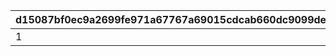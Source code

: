 |d15087bf0ec9a2699fe971a67767a69015cdcab660dc9099deea258a1b4f505f|1e0b4b2f8a2a7a4a10eb5ee79869d99c84f67f3517aea27dfad405dcf7f82c81|d7917d8d514fd434c033153e5f00a1a08e0a1628203a755047e6f4d5457e545e|a2c0e6564063800d7aa3e90b4b78bb8e0cfd763b099d8ec940d19b1e615ee5b8|52e49ca28eae18342605ec8d583bc30e699714a656d4a6f293af6abe59e84a33|09eb3e8d2ccc6ece4e2e5c0c1d8fef9786cd1b3593029cc9a65944c3081b1fee|1b5e9859653ef842d312f9b13d5324ae2112eccef098e9dcbbf2306e3ace912f|63f8040f29c4245582afdd3d82f044c2c0105a1e42f308e0084894332706c249|
| --- | --- | --- | --- | --- | --- | --- | --- |
|1|balloon_story_2nd_16_skip|common_label_release_2_16_skip|common_btn_2_16_skip|50|2001000|2023/02/15 15:00:00|2116099|